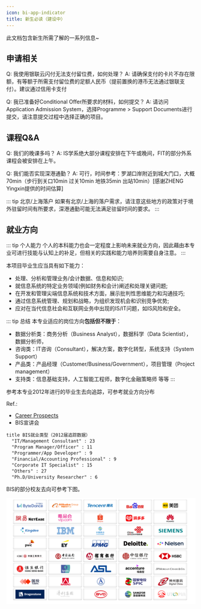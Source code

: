 ```yaml
---
icon: bi-app-indicator
title: 新生必读（建设中）
---
```


此文档包含新生所需了解的一系列信息~

## 申请相关

Q: 我使用银联云闪付无法支付留位费，如何处理？
A: 请确保支付的卡片不存在限额，有等额于所需支付留位费的足额人民币（提前置换的港币无法通过银联支付）。建议通过信用卡支付

Q: 我已准备好Conditional Offer所要求的材料，如何提交？
A: 请访问Application Admission System，选择Programme > Support Documents进行提交，请注意提交过程中选择正确的项目。

## 课程Q&A

Q: 我们的晚课多吗？
A: IS学系绝大部分课程安排在下午或晚间，FIT的部分外系课程会被安排在上午。

Q: 我们能否实现深港通勤？
A: 可行，时间参考：罗湖口岸附近到城大门口，大概70min（步行到关口10min 过关10min 地铁35min 出站10min）[感谢ZHENG Yingxin提供的时间估算]

::: tip 北京/上海落户
如果有北京/上海的落户需求，请注意这些地方的政策对于境外驻留时间有所要求，深港通勤可能无法满足驻留时间的要求。
:::

## 就业方向
::: tip 个人能力
个人的本科能力也会一定程度上影响未来就业方向，因此藉由本专业可进行技能与认知上的补足，但相关的实践和能力培养则需要自身注意。
:::

本项目毕业生应当具有如下能力：
- 处理、分析和管理业务/会计数据、信息和知识;
- 就信息系统的特定业务领域(例如财务和会计)阐述和处理关键问题;
- 在开发和管理尖端信息系统和技术方面，展示批判性思维能力和沟通技巧;
- 通过信息系统管理、规划和战略，为组织发现机会和识别竞争优势;
- 应对在当代信息社会和互联网业务中出现的IS/IT问题，如IS风险和安全。

::: tip 总结
本专业适应的岗位方向**包括但不限于**：
- 数据分析类：商务分析（Business Analyst），数据科学（Data Scientist），数据分析师，
- 咨询类：IT咨询（Consultant），解决方案，数字化转型，系统支持（System Support）
- 产品类：产品经理（Customer/Business/Government），项目管理（Project management）
- 支持类：信息基础支持，人工智能工程师，数字化金融策略师
等等
:::

参考本专业2012年进行的毕业生去向追踪，可参考就业方向分布

Ref.: 
- [Career Prospects](https://www.cb.cityu.edu.hk/is/postgraduate-degrees/taught-postgraduate/msc-business-information-systems/career-prospects)
- BIS宣讲会

```pie
title BIS就业类型（2012届追踪数据）
  "IT/Management Consultant" : 23
  "Program Manager/Officer" : 11
  "Programmer/App Developer" : 9
  "Financial/Accounting Professional" : 9
  "Corporate IT Specialist" : 15
  "Others" : 27
  "Ph.D/University Researcher" : 6
```
BIS的部分校友去向可参考下图。

![BIS部分校友去向](/direction.png)